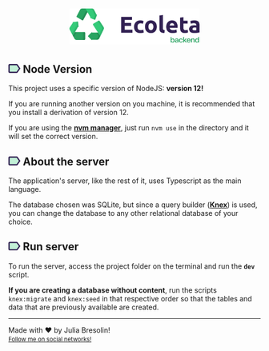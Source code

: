 <h1 align="center">
    <img alt="ecoleta-header" title="ecoleta" src="../.docs/backend.png" width="260px" />
</h1>

## <img src="../.docs/label.svg" width="24px"> Node Version

This project uses a specific version of NodeJS: <b>version 12!</b>

If you are running another version on you machine, it is recommended that you install a derivation of version 12.

If you are using the <b><a href="https://github.com/nvm-sh/nvm">nvm manager</a></b>, just run `nvm use` in the directory and it will set the correct version.


## <img src="../.docs/label.svg" width="24px"> About the server

The application's server, like the rest of it, uses Typescript as the main language.

The database chosen was SQLite, but since a query builder (<b><a href="http://knexjs.org/">Knex</a></b>) is used, you can change the database to any other relational database of your choice.


## <img src="../.docs/label.svg" width="24px"> Run server

To run the server, access the project folder on the terminal and run the <b>`dev`</b> script.

<b>If you are creating a database without content</b>, run the scripts `knex:migrate` and `knex:seed` in that respective order so that the tables and data that are previously available are created.

---

Made with ❤ by Julia Bresolin! <br>
<small>[Follow me on social networks!](https://linktr.ee/juliabresolin)</small>

